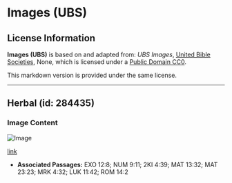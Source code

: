 # Images (UBS)

## License Information

**Images (UBS)** is based on and adapted from: _UBS Images_, [United Bible Societies](https://unitedbiblesocieties.org/), None, which is licensed under a [Public Domain CC0](https://creativecommons.org/public-domain/cc0/).

This markdown version is provided under the same license.



--------------------------------

## Herbal (id: 284435)

### Image Content

![Image](https://cdn.aquifer.bible/aquifer-content/resources/Media/WEB-0294_herbs.jpg)

[link](https://cdn.aquifer.bible/aquifer-content/resources/Media/WEB-0294_herbs.jpg)

* **Associated Passages:** EXO 12:8; NUM 9:11; 2KI 4:39; MAT 13:32; MAT 23:23; MRK 4:32; LUK 11:42; ROM 14:2

